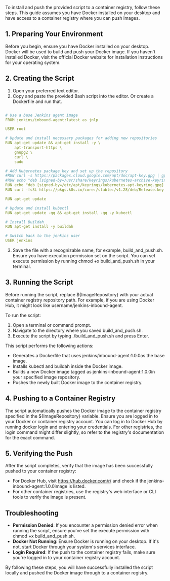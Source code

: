To install and push the provided script to a container registry, follow these steps. This guide assumes you have Docker installed on your desktop and have access to a container registry where you can push images.

## 1. Preparing Your Environment

Before you begin, ensure you have Docker installed on your desktop. Docker will be used to build and push your Docker image. If you haven't installed Docker, visit the official Docker website for installation instructions for your operating system.

## 2. Creating the Script

1. Open your preferred text editor.
2. Copy and paste the provided Bash script into the editor. Or create a Dockerfile and run that.

```yaml

# Use a base Jenkins agent image
FROM jenkins/inbound-agent:latest as jnlp

USER root

# Update and install necessary packages for adding new repositories
RUN apt-get update && apt-get install -y \
    apt-transport-https \
    gnupg2 \
    curl \
	sudo

# Add Kubernetes package key and set up the repository
#RUN curl -s https://packages.cloud.google.com/apt/doc/apt-key.gpg | gpg --dearmor -o /usr/share/keyrings/kubernetes-archive-keyring.gpg
#RUN echo "deb [signed-by=/usr/share/keyrings/kubernetes-archive-keyring.gpg] https://apt.kubernetes.io/ kubernetes-bionic main" > /etc/apt/sources.list.d/kubernetes.list
RUN echo "deb [signed-by=/etc/apt/keyrings/kubernetes-apt-keyring.gpg] https://pkgs.k8s.io/core:/stable:/v1.28/deb/ /" | sudo tee /etc/apt/sources.list.d/kubernetes.list
RUN curl -fsSL https://pkgs.k8s.io/core:/stable:/v1.28/deb/Release.key | sudo gpg --dearmor -o /etc/apt/keyrings/kubernetes-apt-keyring.gpg

RUN apt-get update

# Update and install kubectl
RUN apt-get update -qq && apt-get install -qq -y kubectl

# Install Buildah
RUN apt-get install -y buildah

# Switch back to the jenkins user
USER jenkins
```

3. Save the file with a recognizable name, for example, build_and_push.sh. Ensure you have execution permission set on the script. You can set execute permission by running chmod +x build_and_push.sh in your terminal.

## 3. Running the Script

Before running the script, replace ${ImageRepository} with your actual container registry repository path. For example, if you are using Docker Hub, it might look like username/jenkins-inbound-agent.

To run the script:

1. Open a terminal or command prompt.
2. Navigate to the directory where you saved build_and_push.sh.
3. Execute the script by typing ./build_and_push.sh and press Enter.

This script performs the following actions:
 - Generates a Dockerfile that uses jenkins/inbound-agent:1.0.0as the base image.
 - Installs kubectl and buildah inside the Docker image.
 - Builds a new Docker image tagged as jenkins-inbound-agent:1.0.0in your specified image repository.
 - Pushes the newly built Docker image to the container registry.

## 4. Pushing to a Container Registry

The script automatically pushes the Docker image to the container registry specified in the ${ImageRepository} variable. Ensure you are logged in to your Docker or container registry account. You can log in to Docker Hub by running docker login and entering your credentials. For other registries, the login command might differ slightly, so refer to the registry's documentation for the exact command.

## 5. Verifying the Push

After the script completes, verify that the image has been successfully pushed to your container registry:

 - For Docker Hub, visit https://hub.docker.com/r/<your-username> and check if the jenkins-inbound-agent:1.0.0image is listed.
 - For other container registries, use the registry's web interface or CLI tools to verify the image is present.

## Troubleshooting

 - **Permission Denied**: If you encounter a permission denied error when running the script, ensure you've set the execute permission with chmod +x build_and_push.sh.
 - **Docker Not Running**: Ensure Docker is running on your desktop. If it's not, start Docker through your system's services interface.
 - **Login Required**: If the push to the container registry fails, make sure you're logged in to your container registry account.

By following these steps, you will have successfully installed the script locally and pushed the Docker image through to a container registry.
